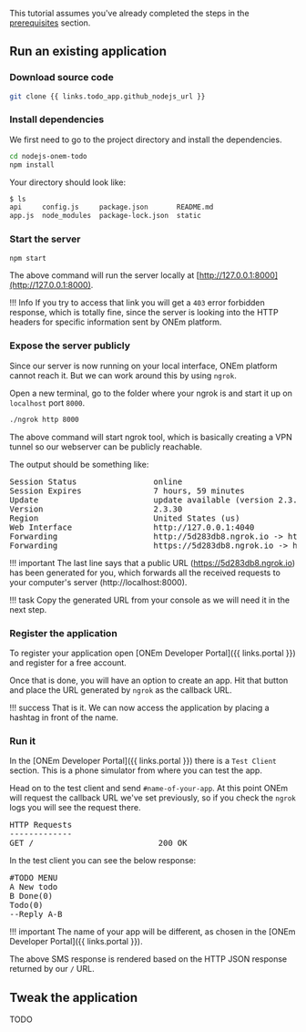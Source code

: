 This tutorial assumes you've already completed the steps in the [prerequisites](/getting_started/nodejs_prereq) section.

## Run an existing application

### Download source code

```bash
git clone {{ links.todo_app.github_nodejs_url }}
```

### Install dependencies

We first need to go to the project directory and install the dependencies.

```bash
cd nodejs-onem-todo
npm install
```

Your directory should look like:

```bash
$ ls
api     config.js     package.json       README.md
app.js  node_modules  package-lock.json  static
```

### Start the server

```bash
npm start
```

The above command will run the server locally at [http://127.0.0.1:8000](http://127.0.0.1:8000).

!!! Info
    If you try to access that link you will get a `403` error forbidden response, which is totally fine, since the server is looking into the HTTP headers for specific information sent by ONEm platform.

### Expose the server publicly

Since our server is now running on your local interface, ONEm platform cannot reach it. But we can work around this by using `ngrok`.

Open a new terminal, go to the folder where your ngrok is and start it up on `localhost` port `8000`. 

```bash
./ngrok http 8000
```

The above command will start ngrok tool, which is basically creating a VPN tunnel so our webserver can be publicly reachable.

The output should be something like:

<pre>
Session Status                online
Session Expires               7 hours, 59 minutes
Update                        update available (version 2.3.34, Ctrl-U to update)
Version                       2.3.30
Region                        United States (us)
Web Interface                 http://127.0.0.1:4040
Forwarding                    http://5d283db8.ngrok.io -> http://localhost:8000
Forwarding                    https://5d283db8.ngrok.io -> http://localhost:8000
</pre>

!!! important
    The last line says that a public URL (https://5d283db8.ngrok.io) has been generated for you, which forwards all the received requests to your computer's server (http://localhost:8000).

!!! task
    Copy the generated URL from your console as we will need it in the next step.

### Register the application

To register your application open [ONEm Developer Portal]({{ links.portal }}) and register for a free account.

Once that is done, you will have an option to create an app. Hit that button and place the URL generated by `ngrok` as the callback URL.

!!! success
    That is it. We can now access the application by placing a hashtag in front of the name.

### Run it

In the [ONEm Developer Portal]({{ links.portal }}) there is a `Test Client` section. This is a phone simulator from where you can test the app.

Head on to the test client and send `#name-of-your-app`. At this point ONEm will request the callback URL we've set previously, so if you check the `ngrok` logs you will see the request there.

<pre>
HTTP Requests
-------------
GET /                          200 OK
</pre>

In the test client you can see the below response:

<pre>
#TODO MENU
A New todo
B Done(0)
Todo(0)
--Reply A-B
</pre>

!!! important
    The name of your app will be different, as chosen in the [ONEm Developer Portal]({{ links.portal }}).

The above SMS response is rendered based on the HTTP JSON response returned by our `/` URL.

## Tweak the application

TODO
